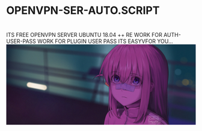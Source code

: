 # OPENVPN-SER-AUTO.SCRIPT
#
ITS FREE OPENVPN SERVER UBUNTU 18.04 ++ RE
WORK FOR AUTH-USER-PASS
WORK FOR PLUGIN USER PASS
ITS EASYVFOR YOU...
![](https://github.com/mixserrm999/OPENVPN-SER-AUTO.SCRIPT/blob/main/delect/1293442.jpg)


